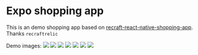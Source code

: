# Expo shopping app

This is an demo shopping app based on [recraft-react-native-shopping-app](https://github.com/recraftrelic/recraft-react-native-shopping-app). Thanks `recraftrelic`

Demo images:
![](https://github.com/huy-lv/expo-shopping-app/blob/master/images-readme/1.png?raw=true)
![](https://github.com/huy-lv/expo-shopping-app/blob/master/images-readme/2.png?raw=true)
![](https://github.com/huy-lv/expo-shopping-app/blob/master/images-readme/3.png?raw=true)
![](https://github.com/huy-lv/expo-shopping-app/blob/master/images-readme/4.png?raw=true)
![](https://github.com/huy-lv/expo-shopping-app/blob/master/images-readme/5.png?raw=true)
![](https://github.com/huy-lv/expo-shopping-app/blob/master/images-readme/6.png?raw=true)
![](https://github.com/huy-lv/expo-shopping-app/blob/master/images-readme/7.png?raw=true)
